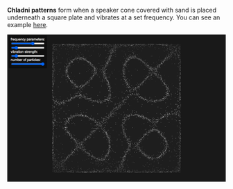**Chladni patterns** form when a speaker cone covered with sand is placed underneath a square plate and vibrates at a set frequency. You can see an example [here](https://www.youtube.com/watch?v=tFAcYruShow).

![Screenshot](screenshot.png)